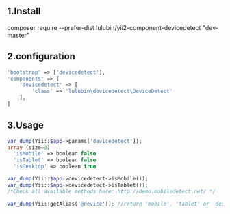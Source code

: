 ## 1.Install
composer require --prefer-dist lulubin/yii2-component-devicedetect "dev-master"

## 2.configuration
```php
'bootstrap' => ['devicedetect'],
'components' => [
	'devicedetect' => [
		'class' => 'lulubin\devicedetect\DeviceDetect'
	],
]
```

## 3.Usage
```php
var_dump(Yii::$app->params['devicedetect']);
array (size=3)
  'isMobile' => boolean false
  'isTablet' => boolean false
  'isDesktop' => boolean true
```

```php
var_dump(Yii::$app->devicedetect->isMobile());
var_dump(Yii::$app->devicedetect->isTablet());
/*Check all available methods here: http://demo.mobiledetect.net/ */
```

```php
var_dump(Yii::getAlias('@device')); //return 'mobile', 'tablet' or 'desktop'
```
